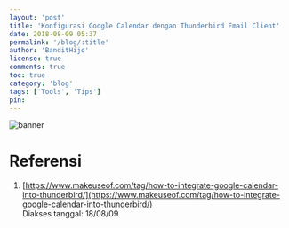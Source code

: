```yaml
---
layout: 'post'
title: 'Konfigurasi Google Calendar dengan Thunderbird Email Client'
date: 2018-08-09 05:37
permalink: '/blog/:title'
author: 'BanditHijo'
license: true
comments: true
toc: true
category: 'blog'
tags: ['Tools', 'Tips']
pin:
---
```


<!-- BANNER OF THE POST -->
<img class="post-body-img" src="" alt="banner">

# Referensi

1. [https://www.makeuseof.com/tag/how-to-integrate-google-calendar-into-thunderbird/](https://www.makeuseof.com/tag/how-to-integrate-google-calendar-into-thunderbird/)
<br>Diakses tanggal: 18/08/09

